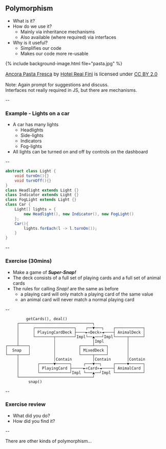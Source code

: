 ## Polymorphism

+ What is it?
+ How do we use it?
    + Mainly via inheritance mechanisms
    + Also available (where required) via interfaces
+ Why is it useful?
    + Simplifies our code
    + Makes our code more re-usable

{% include background-image.html file="pasta.jpg" %}
<p style="float:bottom;font-size:15px">
<a href="https://flic.kr/p/6iYRpr">Ancora Pasta Fresca</a>
by <a href="https://www.flickr.com/photos/hotelrealfini/">Hotel Real Fini</a> is licensed under 
<a href="https://creativecommons.org/licenses/by/2.0/">CC BY 2.0</a>
</p>

Note:
Again prompt for suggestions and discuss.  
Interfaces not really required in JS, but there are mechanisms.  

--

### Example - Lights on a car

+ A car has many lights
    + Headlights
    + Side-lights
    + Indicators
    + Fog-lights
+ All lights can be turned on and off by controls on the dashboard

--

```java
abstract class Light {
    void turnOn(){}
    void turnOff(){}
}
class Headlight extends Light {}
class Indicator extends Light {}
class FogLight extends Light {}
class Car {
    Light[] lights = {
        new Headlight(), new Indicator(), new FogLight()
    };
    Car(){
        lights.forEach(l -> l.turnOn());
    }
}
```

--

### Exercise (30mins)

* Make a game of _**Super-Snap!**_
* The deck consists of a full set of playing cards and a full set of animal cards
* The rules for calling _Snap!_ are the same as before
    + a playing card will only match a playing card of the same value
    + an animal card will never match a normal playing card

--

```text
         getCards(), deal()
     ┌────────────────────────────────┐
     │      ┌─────────────────┐    ┌──▼───┐    ┌────────────┐
     │      │ PlayingCardDeck ├────►«Deck»◄────┤ AnimalDeck │
     │      └────────┬────────┘Impl└──▲───┘Impl└─────┬──────┘
     │               │                │Impl          │
┌────┴────┐          │          ┌─────┴─────┐        │
│  Snap   │          │          │ MixedDeck │        │
└────┬────┘          │          └─────┬─────┘        │
     │               │Contain         │Contain       │Contain
     │        ┌──────▼──────┐     ┌───▼──┐     ┌─────▼──────┐
     │        │ PlayingCard ├─────►«Card»◄─────┤ AnimalCard │
     │        └─────────────┘Impl └───▲──┘Impl └────────────┘
     └────────────────────────────────┘
          snap()
```

--

### Exercise review

+ What did you do?
+ How did you find it?

--

There are other kinds of polymorphism...